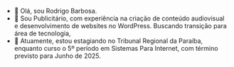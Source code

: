 - 👋 Olá, sou Rodrigo Barbosa.
- 👀 Sou Publicitário, com experiência na criação de conteúdo audiovisual e desenvolvimento de websites no WordPress. Buscando transição para área de tecnologia, 
- 🌱 Atuamente, estou estagiando no Tribunal Regional da Paraíba, enquanto curso o 5º período em Sistemas Para Internet, com término previsto para Junho de 2025.


<!---
orodrigobarbosa/orodrigobarbosa is a ✨ special ✨ repository because its `README.md` (this file) appears on your GitHub profile.
You can click the Preview link to take a look at your changes.
--->
